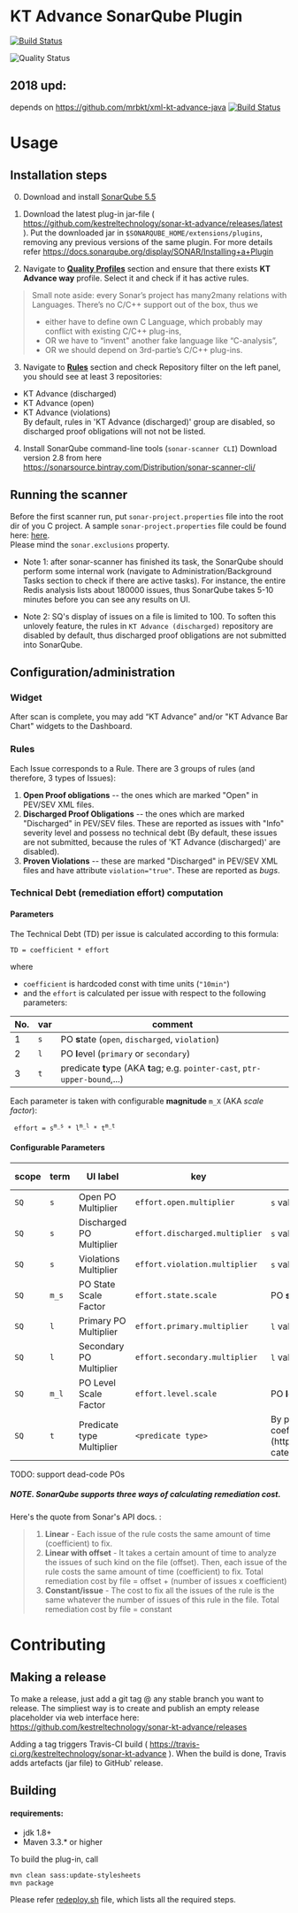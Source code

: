 # KT Advance SonarQube Plugin
[![Build Status](https://travis-ci.org/kestreltechnology/sonar-kt-advance.svg?branch=master)](https://travis-ci.org/kestreltechnology/sonar-kt-advance)

![Quality Status](https://sonarcloud.io/api/project_badges/measure?project=org.sonar.plugins.kt.advance%3Asonar-kt-advance-plugin%3Aswitch-to-2018-XMLs-format&metric=alert_status)
 
 


## 2018 upd:
depends on https://github.com/mrbkt/xml-kt-advance-java [![Build Status](https://travis-ci.org/mrbkt/xml-kt-advance-java.svg?branch=master)](https://travis-ci.org/mrbkt/xml-kt-advance-java)



# Usage
## Installation steps

0. Download and install [SonarQube 5.5](https://sonarsource.bintray.com/Distribution/sonarqube/sonarqube-5.5.zip)

1. Download the latest plug-in jar-file ( https://github.com/kestreltechnology/sonar-kt-advance/releases/latest ). 
Put the downloaded jar in `$SONARQUBE_HOME/extensions/plugins`, removing any previous versions of the same plugin. For more details refer https://docs.sonarqube.org/display/SONAR/Installing+a+Plugin


2. Navigate to [**Quality Profiles**](http://localhost:9000/profiles) section and ensure that there exists **KT Advance way** profile. Select it and check if it has active rules.

>Small note aside: every Sonar’s project has many2many relations with Languages. There’s no C/C++ support out of the box, thus we
>- either have to define own C Language, which probably may conflict with existing C/C++ plug-ins,
>- OR we have to “invent" another fake language like “C-analysis”,
>- OR we should depend on 3rd-partie’s C/C++ plug-ins.

3. Navigate to [**Rules**](http://localhost:9000/coding_rules) section and check Repository filter on the left panel, you should see at least 3 repositories:
  - KT Advance (discharged)
  - KT Advance (open)
  - KT Advance (violations)  
By default, rules in 'KT Advance (discharged)' group are disabled, so discharged proof obligations will not not be listed.

4. Install SonarQube command-line tools (`sonar-scanner CLI`)
Download version 2.8 from here https://sonarsource.bintray.com/Distribution/sonar-scanner-cli/

## Running the scanner
 
Before the first scanner run, put `sonar-project.properties` file into the root dir of you C project. A sample `sonar-project.properties` file could be found here: [here](docs/sample.sonar-project.properties).  
Please mind the `sonar.exclusions` property.


  - Note 1:  after sonar-scanner has finished its task, the SonarQube should perform some internal work (navigate to Administration/Background Tasks section to check if there are active tasks). For instance, the entire Redis analysis lists about 180000 issues, thus SonarQube takes 5-10 minutes before you can see any results on UI.

  - Note 2: SQ's display of issues on a file is limited to 100. To soften this unlovely feature, the rules in `KT Advance (discharged)` repository are disabled by default, thus discharged proof obligations are not submitted into SonarQube.


## Configuration/administration

### Widget
After scan is complete, you may add “KT Advance” and/or "KT Advance Bar Chart" widgets to the Dashboard.

### Rules

Each Issue corresponds to a Rule. There are 3 groups of rules (and therefore, 3 types of Issues):

1. **Open Proof obligations** -- the ones which are marked "Open" in PEV/SEV XML files.
2. **Discharged Proof Obligations** -- the ones which are marked "Discharged" in PEV/SEV files. These are reported as issues with "Info" severity level and possess no technical debt (By default, these issues are not submitted, because the rules of  'KT Advance (discharged)' are disabled).
3. **Proven Violations** -- these are marked "Discharged" in PEV/SEV XML files and have attribute `violation="true"`. These are reported as *bugs*.

### Technical Debt (remediation effort) computation
#### Parameters
The Technical Debt (TD) per issue is calculated according to this formula:

	TD = coefficient * effort
where
  - `coefficient` is hardcoded const with time units (`"10min"`)
  -  and the `effort` is calculated per issue with respect to the following parameters:

 No. | var | comment
---- | --- | -------
1 | `s` | PO **s**tate (`open`, `discharged`, `violation`)
2 | `l` | PO **l**evel (`primary` or `secondary`)
3 | `t` | predicate **t**ype (AKA **t**ag; e.g. `pointer-cast`, `ptr-upper-bound`,...)

Each parameter is taken with configurable **magnitude** `m_X` (AKA *scale factor*):

<code>		effort = s<sup>m_s</sup> * l<sup>m_l</sup> * t<sup>m_t</sup>  </code>

#### Configurable Parameters

 scope | term | UI label  | key | comment | default value
------ | ---- | --------- | --- | ------- | -------------
`SQ` | `s` | Open PO Multiplier | `effort.open.multiplier` | `s` value for **open** Proof Obligations | `2.0`
`SQ` | `s` | Discharged PO Multiplier | `effort.discharged.multiplier` | `s` value for **discharged** Proof Obligations | `0.0`
`SQ` | `s` | Violations Multiplier | `effort.violation.multiplier` | `s` value for proven **violations** | `10.0`
`SQ` | `m_s` | PO State Scale Factor | `effort.state.scale` | PO **s**tate scale factor | `0.5`
`SQ` | `l` |  Primary PO Multiplier | `effort.primary.multiplier` | `l` value for **primary** proof obligations | `2.0`
`SQ` | `l` |  Secondary PO Multiplier | `effort.secondary.multiplier` | `l` value for **secondary** proof obligations | `4.0`
`SQ` | `m_l` |  PO Level Scale Factor | `effort.level.scale` | PO **l**evel scale factor | `0.5`
`SQ` | `t` |  Predicate type Multiplier | `<predicate type>`  | By predicate-**t**ype multiplier. There are 31 by-predicate coefficients, which could be tuned via (http://localhost:9000/settings?category=technicaldebt&subcategory=efforts.by.predicate). 
 
TODO: support dead-code POs 

##### NOTE. SonarQube supports three ways of calculating remediation cost.
Here's the quote from Sonar's API docs. :

> 1. **Linear** - Each issue of the rule costs the same amount of time (coefficient) to fix.
> 2. **Linear with offset** - It takes a certain amount of time to analyze the issues of such kind on the file (offset). Then, each issue of the rule costs the same amount of time (coefficient) to fix. Total remediation cost by file = offset + (number of issues x coefficient)
> 3. **Constant/issue** - The cost to fix all the issues of the rule is the same whatever the number of issues of this rule in the file. Total remediation cost by file = constant



# Contributing
## Making a release
To make a release, just add a git tag @ any stable branch you want to release.
The simpliest way is to create and publish an empty release placeholder via web interface here:
https://github.com/kestreltechnology/sonar-kt-advance/releases

Adding a tag triggers Travis-CI build ( https://travis-ci.org/kestreltechnology/sonar-kt-advance ). When the build is done, Travis adds artefacts (jar file) to GitHub' release.

## Building
#### requirements:
- jdk 1.8+
- Maven 3.3.* or higher  


To build the plug-in, call 
```
mvn clean sass:update-stylesheets
mvn package
``` 
Please refer [redeploy.sh](redeploy.sh) file, which lists all the required steps.
